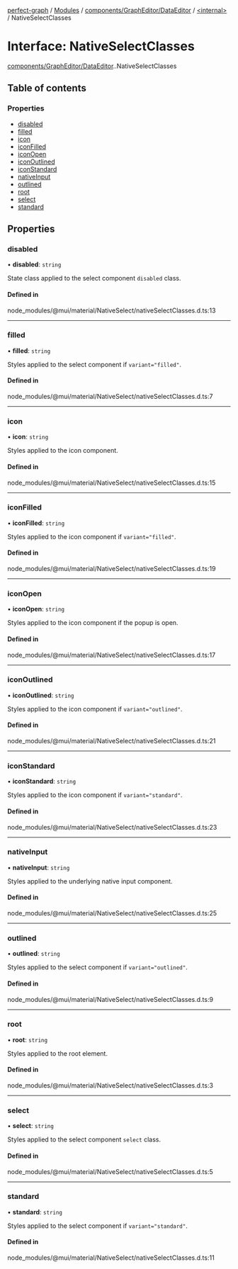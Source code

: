[perfect-graph](../README.md) / [Modules](../modules.md) / [components/GraphEditor/DataEditor](../modules/components_GraphEditor_DataEditor.md) / [<internal\>](../modules/components_GraphEditor_DataEditor._internal_.md) / NativeSelectClasses

# Interface: NativeSelectClasses

[components/GraphEditor/DataEditor](../modules/components_GraphEditor_DataEditor.md).[<internal>](../modules/components_GraphEditor_DataEditor._internal_.md).NativeSelectClasses

## Table of contents

### Properties

- [disabled](components_GraphEditor_DataEditor._internal_.NativeSelectClasses.md#disabled)
- [filled](components_GraphEditor_DataEditor._internal_.NativeSelectClasses.md#filled)
- [icon](components_GraphEditor_DataEditor._internal_.NativeSelectClasses.md#icon)
- [iconFilled](components_GraphEditor_DataEditor._internal_.NativeSelectClasses.md#iconfilled)
- [iconOpen](components_GraphEditor_DataEditor._internal_.NativeSelectClasses.md#iconopen)
- [iconOutlined](components_GraphEditor_DataEditor._internal_.NativeSelectClasses.md#iconoutlined)
- [iconStandard](components_GraphEditor_DataEditor._internal_.NativeSelectClasses.md#iconstandard)
- [nativeInput](components_GraphEditor_DataEditor._internal_.NativeSelectClasses.md#nativeinput)
- [outlined](components_GraphEditor_DataEditor._internal_.NativeSelectClasses.md#outlined)
- [root](components_GraphEditor_DataEditor._internal_.NativeSelectClasses.md#root)
- [select](components_GraphEditor_DataEditor._internal_.NativeSelectClasses.md#select)
- [standard](components_GraphEditor_DataEditor._internal_.NativeSelectClasses.md#standard)

## Properties

### disabled

• **disabled**: `string`

State class applied to the select component `disabled` class.

#### Defined in

node_modules/@mui/material/NativeSelect/nativeSelectClasses.d.ts:13

___

### filled

• **filled**: `string`

Styles applied to the select component if `variant="filled"`.

#### Defined in

node_modules/@mui/material/NativeSelect/nativeSelectClasses.d.ts:7

___

### icon

• **icon**: `string`

Styles applied to the icon component.

#### Defined in

node_modules/@mui/material/NativeSelect/nativeSelectClasses.d.ts:15

___

### iconFilled

• **iconFilled**: `string`

Styles applied to the icon component if `variant="filled"`.

#### Defined in

node_modules/@mui/material/NativeSelect/nativeSelectClasses.d.ts:19

___

### iconOpen

• **iconOpen**: `string`

Styles applied to the icon component if the popup is open.

#### Defined in

node_modules/@mui/material/NativeSelect/nativeSelectClasses.d.ts:17

___

### iconOutlined

• **iconOutlined**: `string`

Styles applied to the icon component if `variant="outlined"`.

#### Defined in

node_modules/@mui/material/NativeSelect/nativeSelectClasses.d.ts:21

___

### iconStandard

• **iconStandard**: `string`

Styles applied to the icon component if `variant="standard"`.

#### Defined in

node_modules/@mui/material/NativeSelect/nativeSelectClasses.d.ts:23

___

### nativeInput

• **nativeInput**: `string`

Styles applied to the underlying native input component.

#### Defined in

node_modules/@mui/material/NativeSelect/nativeSelectClasses.d.ts:25

___

### outlined

• **outlined**: `string`

Styles applied to the select component if `variant="outlined"`.

#### Defined in

node_modules/@mui/material/NativeSelect/nativeSelectClasses.d.ts:9

___

### root

• **root**: `string`

Styles applied to the root element.

#### Defined in

node_modules/@mui/material/NativeSelect/nativeSelectClasses.d.ts:3

___

### select

• **select**: `string`

Styles applied to the select component `select` class.

#### Defined in

node_modules/@mui/material/NativeSelect/nativeSelectClasses.d.ts:5

___

### standard

• **standard**: `string`

Styles applied to the select component if `variant="standard"`.

#### Defined in

node_modules/@mui/material/NativeSelect/nativeSelectClasses.d.ts:11
